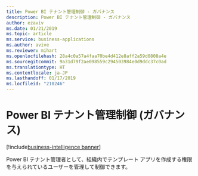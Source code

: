 ```yaml
---
title: Power BI テナント管理制御 - ガバナンス
description: Power BI テナント管理制御 - ガバナンス
author: ezaviv
ms.date: 01/21/2019
ms.topic: article
ms.service: business-applications
ms.author: avive
ms.reviewer: mihart
ms.openlocfilehash: 28a4c0a57a4faa70be4d412e8aff2a59d0808a4e
ms.sourcegitcommit: 9a31d79f2ae098559c294503984e0d9ddc37c0ad
ms.translationtype: HT
ms.contentlocale: ja-JP
ms.lasthandoff: 01/17/2019
ms.locfileid: "210246"
---
```

# <a name="power-bi-tenant-admin-control-governance"></a>Power BI テナント管理制御 (ガバナンス)

[!include[business-intelligence banner](../../includes/business-intelligence.md)]

Power BI テナント管理者として、組織内でテンプレート アプリを作成する権限を与えられているユーザーを管理して制御できます。
